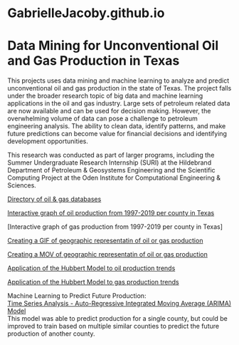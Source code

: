 # GabrielleJacoby.github.io

# Data Mining for Unconventional Oil and Gas Production in Texas

This projects uses data mining and machine learning to analyze and predict unconventional oil and gas production in the state of Texas. The project falls under the broader research topic of big data and machine learning applications in the oil and gas industry. Large sets of petroleum related data are now available and can be used for decision making. However, the overwhelming volume of data can pose a challenge to petroleum engineering analysis. The ability to clean data, identify patterns, and make future predictions can become value for financial decisions and identifying development opportunities.

This research was conducted as part of larger programs, including the Summer Undergraduate Research Internship (SURI) at the Hildebrand Department of Petroleum & Geosystems Engineering and the Scientific Computing Project at the Oden Institute for Computational Engineering & Sciences.

[Directory of oil & gas databases](https://gabriellejacoby.github.io/)

[Interactive graph of oil production from 1997-2019 per county in Texas](Texas_County_Boundaries_Detailed-shp/Pivot%20Table%20Test.ipynb)

[Interactive graph of gas production from 1997-2019 per county in Texas]

[Creating a GIF of geographic representatin of oil or gas production](Texas_County_Boundaries_Detailed-shp/Create%20Map%20-%20GIF.ipynb)

[Creating a MOV of geographic representatin of oil or gas production](Texas_County_Boundaries_Detailed-shp/Create%20Map%20-%20MOV.ipynb)

[Application of the Hubbert Model to oil production trends](Texas_County_Boundaries_Detailed-shp/Hubbert%20Model%20-%20Oil.ipynb)

[Application of the Hubbert Model to gas production trends](Texas_County_Boundaries_Detailed-shp/Hubbert%20Model%20-%20GW%20Gas.ipynb)

Machine Learning to Predict Future Production:  
[Time Series Analysis - Auto-Regressive Integrated Moving Average (ARIMA) Model](Texas_County_Boundaries_Detailed-shp/Future%20Forecasting.ipynb)  
This model was able to predict production for a single county, but could be improved to train based on multiple similar counties to predict the future production of another county. 

